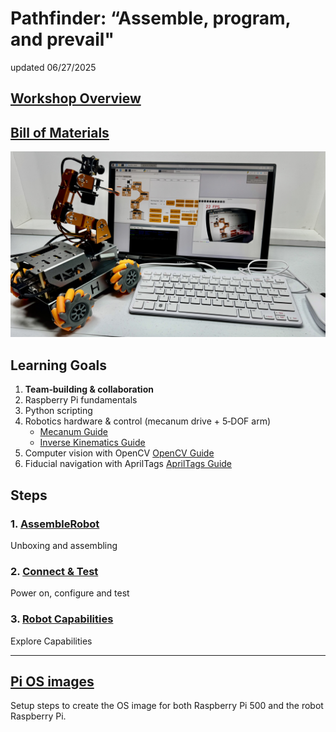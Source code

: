 # Pathfinder: “Assemble, program, and prevail"

updated 06/27/2025

## [Workshop Overview](WorkshopOverview.md)

## [Bill of Materials](BillofMaterials.md)

<img src="/zzimages/2025Setup500Robot.jpg" width="600" > 

## Learning Goals
1. **Team‑building & collaboration**
1. Raspberry Pi fundamentals  
1. Python scripting 
1. Robotics hardware & control (mecanum drive + 5‑DOF arm)
   - [Mecanum Guide](/Guides/Mecanum_Wheels_Guide_for_PathfinderBot.md)
   - [Inverse Kinematics Guide](/Guides/Inverse_Kinematics_Guide_for_PathfinderBot_Arm.md)
1. Computer vision with OpenCV [OpenCV Guide](/Guides/OpenCV_Guide_for_PathfinderBot.md)
1. Fiducial navigation with AprilTags [AprilTags Guide](/Guides/AprilTags_Guide_for_PathfinderBot.md)

## Steps

  ### 1. [AssembleRobot](AssembleRobot/README.md) 
Unboxing and assembling 

  ### 2. [Connect & Test](ConnectAndTest/README.md)
Power on, configure and test 

  ### 3. [Robot Capabilities](RobotCapabilities/README.md)
Explore Capabilities
    
- - - - - - - -  
## [Pi OS images](zPi-OS-Images/README.md)

   Setup steps to create the OS image for both Raspberry Pi 500 and the robot Raspberry Pi. 

